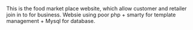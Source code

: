This is the food market place website, which allow customer and retailer join in to for business.
Websie using poor php + smarty for template management + Mysql for database.